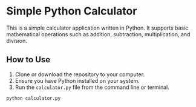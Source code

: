 # Simple Python Calculator

This is a simple calculator application written in Python. It supports basic mathematical operations such as addition, subtraction, multiplication, and division. 

## How to Use

1. Clone or download the repository to your computer.
2. Ensure you have Python installed on your system.
3. Run the `calculator.py` file from the command line or terminal.


`python calculator.py`
